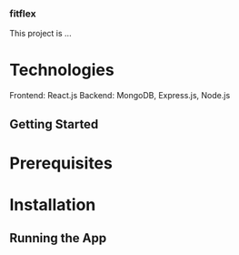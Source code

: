### fitflex
This project is ... 

# Technologies 
Frontend: React.js
Backend: MongoDB, Express.js, Node.js

## Getting Started

# Prerequisites 

# Installation 

## Running the App 
